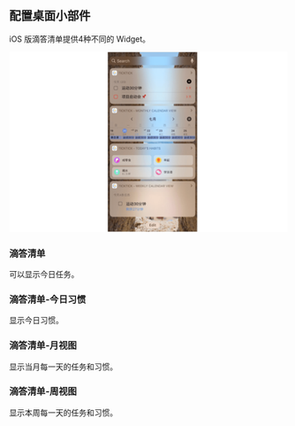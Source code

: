 ## 配置桌面小部件

iOS 版滴答清单提供4种不同的 Widget。

![](../../images/ios/28.png)


### 滴答清单 

可以显示今日任务。


### 滴答清单-今日习惯

显示今日习惯。


### 滴答清单-月视图

显示当月每一天的任务和习惯。


### 滴答清单-周视图

显示本周每一天的任务和习惯。
